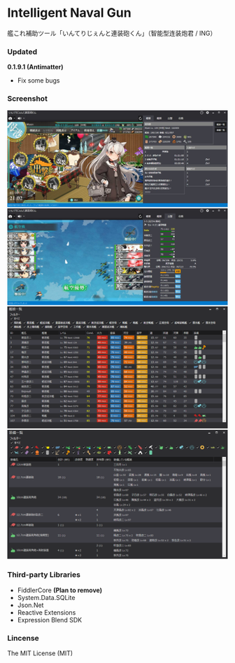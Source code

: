 ﻿Intelligent Naval Gun
=====
艦これ補助ツール「いんてりじぇんと連装砲くん」（智能型连装炮君 / ING）

### Updated
**0.1.9.1 (Antimatter)**
 * Fix some bugs

### Screenshot
![Overview](https://raw.githubusercontent.com/KodamaSakuno/kodamasakuno.github.io/master/images/kci/01.jpg)
![Battle Information](https://raw.githubusercontent.com/KodamaSakuno/kodamasakuno.github.io/master/images/kci/02.jpg)
![Ships Overview](https://raw.githubusercontent.com/KodamaSakuno/kodamasakuno.github.io/master/images/kci/03.png)
![Equipments Overview](https://raw.githubusercontent.com/KodamaSakuno/kodamasakuno.github.io/master/images/kci/04.png)

### Third-party Libraries

 * FiddlerCore **(Plan to remove)**
 * System.Data.SQLite
 * Json.Net
 * Reactive Extensions
 * Expression Blend SDK

### Lincense
The MIT License (MIT)